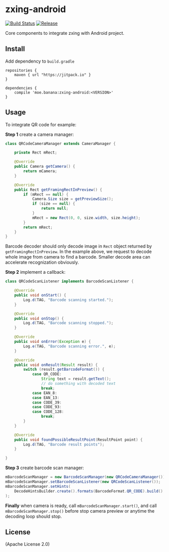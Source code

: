 zxing-android
=============

[![Build Status](https://travis-ci.org/kamikat/zxing-android.svg?branch=android)](https://travis-ci.org/kamikat/zxing-android)
[![Release](https://jitpack.io/v/moe.banana/zxing-android.svg)](https://jitpack.io/#moe.banana/zxing-android)

Core components to integrate zxing with Android project.

Install
-------

Add dependency to `build.gradle`

```
repositories {
    maven { url "https://jitpack.io" }
}

dependencies {
    compile 'moe.banana:zxing-android:<VERSION>'
}
```

Usage
-----

To integrate QR code for example:

**Step 1** create a camera manager:

```java
class QRCodeCameraManager extends CameraManager {

    private Rect mRect;

    @Override
    public Camera getCamera() {
        return mCamera;
    }

    @Override
    public Rect getFramingRectInPreview() {
        if (mRect == null) {
            Camera.Size size = getPreviewSize();
            if (size == null) {
                return null;
            }
            mRect = new Rect(0, 0, size.width, size.height);
        }
        return mRect;
    }
}
```

Barcode decoder should only decode image in `Rect` object returned by `getFramingRectInPreview`.
In the example above, we request to decode whole image from camera to find a barcode.
Smaller decode area can accelerate recognization obviously.

**Step 2** implement a callback:


```java
class QRCodeScanListener implements BarcodeScanListener {

    @Override
    public void onStart() {
        Log.d(TAG, "Barcode scanning started.");
    }

    @Override
    public void onStop() {
        Log.d(TAG, "Barcode scanning stopped.");
    }

    @Override
    public void onError(Exception e) {
        Log.e(TAG, "Barcode scanning error.", e);
    }

    @Override
    public void onResult(Result result) {
        switch (result.getBarcodeFormat()) {
            case QR_CODE:
                String text = result.getText();
                // do something with decoded text
                break;
            case EAN_8:
            case EAN_13:
            case CODE_39:
            case CODE_93:
            case CODE_128:
                break;
        }
    }

    @Override
    public void foundPossibleResultPoint(ResultPoint point) {
        Log.d(TAG, "Barcode result points");
    }

}
```

**Step 3** create barcode scan manager:

```java
mBarcodeScanManager = new BarcodeScanManager(new QRCodeCameraManager());
mBarcodeScanManager.setBarcodeScanListener(new QRCodeScanListener());
mBarcodeScanManager.setHints(
    DecodeHintsBuilder.create().formats(BarcodeFormat.QR_CODE).build()
);
```

**Finally** when camera is ready, call `mBarcodeScanManager.start()`,
and call `mBarcodeScanManager.stop()` before stop camera preview or anytime the decoding loop should stop.

License
-------

(Apache License 2.0)

